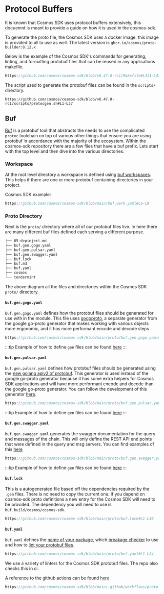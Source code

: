 

# Protocol Buffers

It is known that Cosmos SDK uses protocol buffers extensively, this docuemnt is meant to provide a guide on how it is used in the cosmos-sdk. 

To generate the proto file, the Cosmos SDK uses a docker image, this image is provided to all to use as well. The latest version is `ghcr.io/cosmos/proto-builder:0.12.x`

Below is the example of the Cosmos SDK's commands for generating, linting, and formatting protobuf files that can be reused in any applications makefile. 

```go reference
https://github.com/cosmos/cosmos-sdk/blob/v0.47.0-rc1/Makefile#L411-L432
```

The script used to generate the protobuf files can be found in the `scripts/` directory. 

```shell reference
https://github.com/cosmos/cosmos-sdk/blob/v0.47.0-rc1/scripts/protocgen.sh#L1-L37
```

## Buf

[Buf](https://buf.build) is a protobuf tool that abstracts the needs to use the complicated `protoc` toolchain on top of various other things that ensure you are using protobuf in accordance with the majority of the ecosystem. Within the cosmos-sdk repository there are a few files that have a buf prefix. Lets start with the top level and then dive into the various directories. 

### Workspace

At the root level directory a workspace is defined using [buf workspaces](https://docs.buf.build/configuration/v1/buf-work-yaml). This helps if there are one or more protobuf containing directories in your project. 

Cosmos SDK example: 

```go reference
https://github.com/cosmos/cosmos-sdk/blob/main/buf.work.yaml#L6-L9
```

### Proto Directory

Next is the `proto/` directory where all of our protobuf files live. In here there are many different buf files defined each serving a different purpose. 

```bash
├── 05-depinject.md
├── buf.gen.gogo.yaml
├── buf.gen.pulsar.yaml
├── buf.gen.swagger.yaml
├── buf.lock
├── buf.md
├── buf.yaml
├── cosmos
└── tendermint
```

The above diagram all the files and directories within the Cosmos SDK `proto/` directory. 

#### `buf.gen.gogo.yaml`

`buf.gen.gogo.yaml` defines how the protobuf files should be generated for use with in the module. This file uses [gogoproto](https://github.com/gogo/protobuf), a separate generator from the google go-proto generator that makes working with various objects more ergonomic, and it has more performant encode and decode steps

```go reference
https://github.com/cosmos/cosmos-sdk/blob/main/proto/buf.gen.gogo.yaml#L1-L9
```

:::tip
Example of how to define `gen` files can be found [here](https://docs.buf.build/tour/generate-go-code)
:::

#### `buf.gen.pulsar.yaml`

`buf.gen.pulsar.yaml` defines how protobuf files should be generated using the [new golang apiv2 of protobuf](https://go.dev/blog/protobuf-apiv2). This generator is used instead of the google go-proto generator because it has some extra helpers for Cosmos SDK applications and will have more performant encode and decode than the google go-proto generator. You can follow the development of this generator [here](https://github.com/cosmos/cosmos-proto). 

```go reference
https://github.com/cosmos/cosmos-sdk/blob/main/proto/buf.gen.pulsar.yaml#L1-L18
```

:::tip
Example of how to define `gen` files can be found [here](https://docs.buf.build/tour/generate-go-code)
:::

#### `buf.gen.swagger.yaml`

`buf.gen.swagger.yaml` generates the swagger documentation for the query and messages of the chain. This will only define the REST API end points that were defined in the query and msg servers. You can find examples of this [here](https://github.com/cosmos/cosmos-sdk/blob/main/proto/cosmos/bank/v1beta1/query.proto#L19)

```go reference
https://github.com/cosmos/cosmos-sdk/blob/main/proto/buf.gen.swagger.yaml#L1-L6
```

:::tip
Example of how to define `gen` files can be found [here](https://docs.buf.build/tour/generate-go-code)
:::

#### `buf.lock`

This is a autogenerated file based off the dependencies required by the `.gen` files. There is no need to copy the current one. If you depend on cosmos-sdk proto definitions a new entry for the Cosmos SDK will need to be provided. The dependency you will need to use is `buf.build/cosmos/cosmos-sdk`.

```go reference
https://github.com/cosmos/cosmos-sdk/blob/main/proto/buf.lock#L1-L16
```

#### `buf.yaml`

`buf.yaml` defines the [name of your package](https://github.com/cosmos/cosmos-sdk/blob/main/proto/buf.yaml#L3), which [breakage checker](https://docs.buf.build/tour/detect-breaking-changes) to use and how to [lint your protobuf files](https://docs.buf.build/tour/lint-your-api). 

```go reference
https://github.com/cosmos/cosmos-sdk/blob/main/proto/buf.yaml#L1-L24
```

We use a variety of linters for the Cosmos SDK protobuf files. The repo also checks this in ci. 

A reference to the github actions can be found [here](https://github.com/cosmos/cosmos-sdk/blob/main/.github/workflows/proto.yml#L1-L32)

```go reference
https://github.com/cosmos/cosmos-sdk/blob/main/.github/workflows/proto.yml#L1-L32
```
